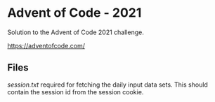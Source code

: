 # Advent of Code - 2021
Solution to the Advent of Code 2021 challenge.

https://adventofcode.com/

## Files
*session.txt* required for fetching the daily input data sets. This should contain the session id from the session cookie.

 
